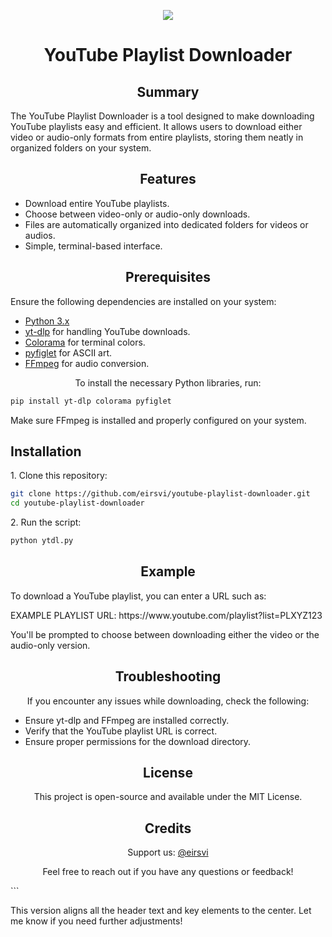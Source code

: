 

<p align="center">
  <a href="#">
    <img src="https://skillicons.dev/icons?i=git,kali,windows,powershell" />
  </a>
</p>

<h1 align="center">YouTube Playlist Downloader</h1>

<h2 align="center">Summary</h2>

<p>
The YouTube Playlist Downloader is a tool designed to make downloading YouTube playlists easy and efficient. It allows users to download either video or audio-only formats from entire playlists, storing them neatly in organized folders on your system.
</p>

<h2 align="center">Features</h2>

<ul>
  <li>Download entire YouTube playlists.</li>
  <li>Choose between video-only or audio-only downloads.</li>
  <li>Files are automatically organized into dedicated folders for videos or audios.</li>
  <li>Simple, terminal-based interface.</li>
</ul>

<h2 align="center">Prerequisites</h2>

<p>Ensure the following dependencies are installed on your system:</p>

<ul>
  <li><a href="https://www.python.org/downloads/">Python 3.x</a></li>
  <li><a href="https://github.com/yt-dlp/yt-dlp">yt-dlp</a> for handling YouTube downloads.</li>
  <li><a href="https://pypi.org/project/colorama/">Colorama</a> for terminal colors.</li>
  <li><a href="https://pypi.org/project/pyfiglet/">pyfiglet</a> for ASCII art.</li>
  <li><a href="https://ffmpeg.org/download.html">FFmpeg</a> for audio conversion.</li>
</ul>

<p align="center">To install the necessary Python libraries, run:</p>

```bash
pip install yt-dlp colorama pyfiglet
```

<p>Make sure FFmpeg is installed and properly configured on your system.</p>

<h2>Installation</h2>

<p>1. Clone this repository:</p>

```bash
git clone https://github.com/eirsvi/youtube-playlist-downloader.git
cd youtube-playlist-downloader
```

<p>2. Run the script:</p>

```bash
python ytdl.py
```

<h2 align="center">Example</h2>

<p>
To download a YouTube playlist, you can enter a URL such as:
</p>

<p>
 EXAMPLE PLAYLIST URL: https://www.youtube.com/playlist?list=PLXYZ123
</p>

<p>
You'll be prompted to choose between downloading either the video or the audio-only version.
</p>

<h2 align="center">Troubleshooting</h2>

<p align="center">
If you encounter any issues while downloading, check the following:
</p>

<ul>
  <li>Ensure yt-dlp and FFmpeg are installed correctly.</li>
  <li>Verify that the YouTube playlist URL is correct.</li>
  <li>Ensure proper permissions for the download directory.</li>
</ul>

<h2 align="center">License</h2>

<p align="center">
This project is open-source and available under the MIT License.
</p>

<h2 align="center">Credits</h2>

<p align="center">
Support us: <a href="https://github.com/eirsvi/">@eirsvi</a>
</p>

<p align="center">
Feel free to reach out if you have any questions or feedback!
</p>
```

This version aligns all the header text and key elements to the center. Let me know if you need further adjustments!
